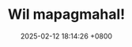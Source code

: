 ---
layout: post
title:  "Wil mapagmahal!"
date:   2025-02-12 18:14:26 +0800
categories: jekyll update
---